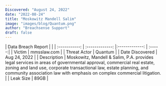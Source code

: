 ```yaml
---
Discovered: "August 24, 2022"
date: "2022-08-24"
title: "Moskowitz Mandell Salim"
image: "images/blog/Quantum.png"
author: "Breachsense Support"
draft: false
---
```


| Data Breach Report           |              | 
| :-----------: | :-------------:     |:-------------:    | :-----:|
| Victim      | mmsslaw.com      | 
| Threat Actor      | Quantum      | 
| Date Discovered      | Aug 24, 2022      | 
| Description      | Moskowitz, Mandell & Salim, P.A. provides legal services in areas of governmental approval, commercial real estate, zoning and land use, corporate transactional law, estate planning, and community association law with emphasis on complex commercial litigation.      | 
| Leak Size      | 89GB      | 

